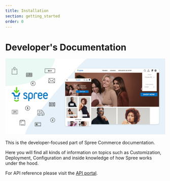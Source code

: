 ```yaml
---
title: Installation
section: getting_started
order: 0
---
```


# Developer's Documentation

![](.gitbook/assets/spree_header_978-2x.png)

This is the developer-focused part of Spree Commerce documentation.

Here you will find all kinds of information on topics such as Customization, Deployment, Configuration and inside knowledge of how Spree works under the hood.

For API reference please visit the [API portal](https://api.spreecommerce.org).


